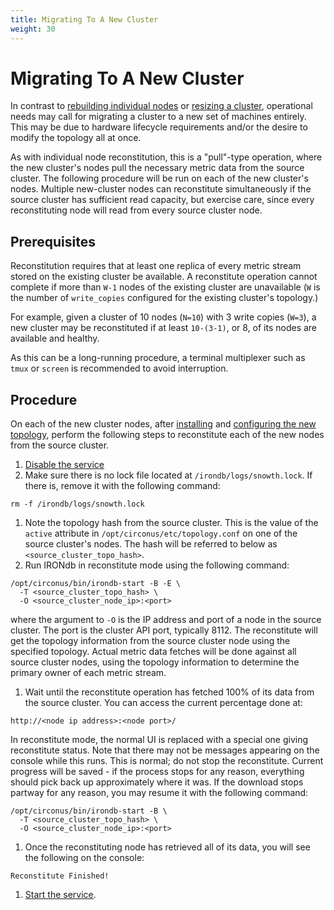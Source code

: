 ```yaml
---
title: Migrating To A New Cluster
weight: 30
---
```


# Migrating To A New Cluster

In contrast to [rebuilding individual nodes](/irondb/irondb/administration/rebuilding-nodes/) or [resizing
a cluster](/irondb/irondb/administration/resizing-clusters/), operational needs may call for migrating a
cluster to a new set of machines entirely.  This may be due to hardware
lifecycle requirements and/or the desire to modify the topology all at once.

As with individual node reconstitution, this is a "pull"-type operation, where
the new cluster's nodes pull the necessary metric data from the source cluster.
The following procedure will be run on each of the new cluster's nodes.
Multiple new-cluster nodes can reconstitute simultaneously if the source
cluster has sufficient read capacity, but exercise care, since every
reconstituting node will read from every source cluster node.

## Prerequisites

Reconstitution requires that at least one replica of every metric stream stored
on the existing cluster be available. A reconstitute operation cannot complete
if more than `W-1` nodes of the existing cluster are unavailable (`W` is the
number of `write_copies` configured for the existing cluster's topology.)

For example, given a cluster of 10 nodes (`N=10`) with 3 write copies (`W=3`),
a new cluster may be reconstituted if at least `10-(3-1)`, or 8, of its nodes
are available and healthy.

As this can be a long-running procedure, a terminal multiplexer such as `tmux`
or `screen` is recommended to avoid interruption.

## Procedure

On each of the new cluster nodes, after [installing](/irondb/irondb/getting-started/manual-installation/) and
[configuring the new topology](/irondb/irondb/getting-started/manual-installation/#cluster-configuration), perform
the following steps to reconstitute each of the new nodes from the source
cluster.

1. [Disable the service](/irondb/irondb/administration/operations/#service-management)
1. Make sure there is no lock file located at `/irondb/logs/snowth.lock`. If
there is, remove it with the following command:
```
rm -f /irondb/logs/snowth.lock
```
1. Note the topology hash from the source cluster. This is the value of the
`active` attribute in `/opt/circonus/etc/topology.conf` on one of the source
cluster's nodes. The hash will be referred to below as
`<source_cluster_topo_hash>`.
1. Run IRONdb in reconstitute mode using the following command:
```
/opt/circonus/bin/irondb-start -B -E \
  -T <source_cluster_topo_hash> \
  -O <source_cluster_node_ip>:<port>
```
where the argument to `-O` is the IP address and port of a node in the source
cluster. The port is the cluster API port, typically 8112. The reconstitute
will get the topology information from the source cluster node using the specified
topology. Actual metric data fetches will be done against all source cluster
nodes, using the topology information to determine the primary owner of each
metric stream.
1. Wait until the reconstitute operation has fetched 100% of its data from
the source cluster. You can access the current percentage done at:
```
http://<node ip address>:<node port>/
```
In reconstitute mode, the normal UI is replaced with a special one giving
reconstitute status. Note that there may not be messages appearing on the
console while this runs.  This is normal; do not stop the reconstitute. Current
progress will be saved - if the process stops for any reason, everything should
pick back up approximately where it was. If the download stops partway for any
reason, you may resume it with the following command:
```
/opt/circonus/bin/irondb-start -B \
  -T <source_cluster_topo_hash> \
  -O <source_cluster_node_ip>:<port>
```
1. Once the reconstituting node has retrieved all of its data, you will see the
following on the console:
```
Reconstitute Finished!
```
1. [Start the service](/irondb/irondb/administration/operations/#service-management).

